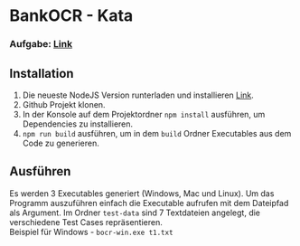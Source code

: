 # BankOCR - Kata

### Aufgabe: [Link](https://ccd-school.de/en/coding-dojo/application-katas/bankocr/)

## Installation

1. Die neueste NodeJS Version runterladen und installieren [Link](https://nodejs.org/en/download/current/).
2. Github Projekt klonen.
3. In der Konsole auf dem Projektordner `npm install` ausführen, um Dependencies zu installieren.
4. `npm run build` ausführen, um in dem `build` Ordner Executables aus dem Code zu generieren.

## Ausführen

Es werden 3 Executables generiert (Windows, Mac und Linux). Um das Programm auszuführen einfach die Executable aufrufen mit dem Dateipfad als Argument. Im Ordner `test-data` sind 7 Textdateien angelegt, die verschiedene Test Cases repräsentieren.  
Beispiel für Windows - `bocr-win.exe t1.txt`
